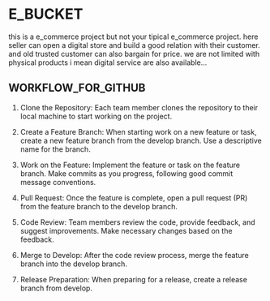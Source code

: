 
# E_BUCKET

this is a e_commerce project but not your tipical e_commerce project. here seller can open a digital store and build a good relation with their customer. and old trusted customer can also bargain for price. we are not limited with physical products i mean digital service are also available... 


## WORKFLOW_FOR_GITHUB

1. Clone the Repository: Each team member clones the repository to their local machine to start working on the project.

2. Create a Feature Branch: When starting work on a new feature or task, create a new feature branch from the develop branch. Use a descriptive name for the branch.

3. Work on the Feature: Implement the feature or task on the feature branch. Make commits as you progress, following good commit message conventions.

4. Pull Request: Once the feature is complete, open a pull request (PR) from the feature branch to the develop branch.

5. Code Review: Team members review the code, provide feedback, and suggest improvements. Make necessary changes based on the feedback.

6. Merge to Develop: After the code review process, merge the feature branch into the develop branch.

7. Release Preparation: When preparing for a release, create a release branch from develop.